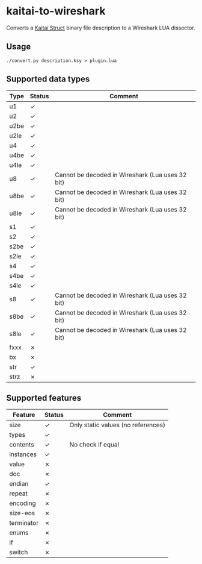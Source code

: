 # kaitai-to-wireshark
Converts a [Kaitai Struct](https://github.com/kaitai-io/kaitai_struct) binary file description to a Wireshark LUA dissector.

## Usage

``./convert.py description.ksy > plugin.lua``

## Supported data types

| Type | Status | Comment |
|------|--------|---------|
| u1   | ✓      |         |
| u2   | ✓      |         |
| u2be | ✓      |         |
| u2le | ✓      |         |
| u4   | ✓      |         |
| u4be | ✓      |         |
| u4le | ✓      |         |
| u8   | ✓      | Cannot be decoded in Wireshark (Lua uses 32 bit) |
| u8be | ✓      | Cannot be decoded in Wireshark (Lua uses 32 bit) |
| u8le | ✓      | Cannot be decoded in Wireshark (Lua uses 32 bit) |
| s1   | ✓      |         |
| s2   | ✓      |         |
| s2be | ✓      |         |
| s2le | ✓      |         |
| s4   | ✓      |         |
| s4be | ✓      |         |
| s4le | ✓      |         |
| s8   | ✓      | Cannot be decoded in Wireshark (Lua uses 32 bit) |
| s8be | ✓      | Cannot be decoded in Wireshark (Lua uses 32 bit) |
| s8le | ✓      | Cannot be decoded in Wireshark (Lua uses 32 bit) |
| fxxx | ✗      |         |
| bx   | ✗      |         |
| str  | ✓      |         |
| strz | ✗      |         |

## Supported features

| Feature | Status | Comment |
|---------|--------|---------|
| size    | ✓      | Only static values (no references) |
| types   | ✓      |         |
| contents | ✓     | No check if equal |
| instances | ✓    |         |
| value   | ✗      |         | 
| doc     | ✗      |         |
| endian  | ✓      |     |
| repeat  |  ✗     |         |
| encoding | ✗     |         |
| size-eos | ✗     |         |
| terminator | ✗   |         |
| enums   | ✗      |         |
| if      | ✗      |         |
| switch  | ✗      |         |
